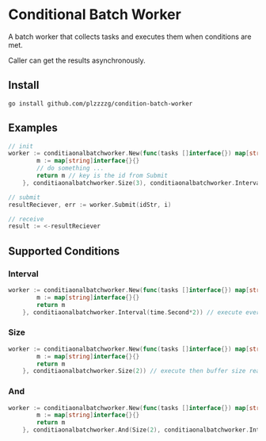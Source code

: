 # Conditional Batch Worker

A batch worker that collects tasks and executes them when conditions are met.

Caller can get the results asynchronously.

## Install

```shell
go install github.com/plzzzzg/condition-batch-worker
```

## Examples

```go
// init
worker := conditiaonalbatchworker.New(func(tasks []interface{}) map[string]interface{} {
		m := map[string]interface{}{}
		// do something ...
		return m // key is the id from Submit
	}, conditiaonalbatchworker.Size(3), conditiaonalbatchworker.Interval(time.Second*2)) // execute if size of tasks >= 3 OR after 2 seconds since last execution  

// submit
resultReciever, err := worker.Submit(idStr, i)

// receive
result := <-resultReciever
```

## Supported Conditions

### Interval

```go
worker := conditiaonalbatchworker.New(func(tasks []interface{}) map[string]interface{} {
		m := map[string]interface{}{}
		return m 
	}, conditiaonalbatchworker.Interval(time.Second*2)) // execute every 2 seconds 
```

### Size

```go
worker := conditiaonalbatchworker.New(func(tasks []interface{}) map[string]interface{} {
		m := map[string]interface{}{}
		return m 
	}, conditiaonalbatchworker.Size(2)) // execute then buffer size reaches 2
```

### And


```go
worker := conditiaonalbatchworker.New(func(tasks []interface{}) map[string]interface{} {
		m := map[string]interface{}{}
		return m 
	}, conditiaonalbatchworker.And(Size(2), conditiaonalbatchworker.Interval(time.Second*2))) // execute then buffer size reaches 2 AND last execution happened more than 2 min ago  
```